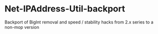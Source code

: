 Net-IPAddress-Util-backport
===========================

Backport of BigInt removal and speed / stability hacks from 2.x series to a non-mop version
